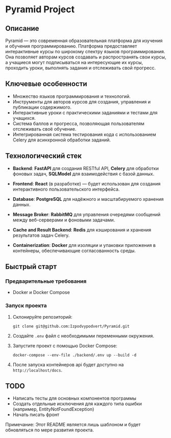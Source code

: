 # Pyramid Project

## Описание

Pyramid — это современная образовательная платформа для изучения и обучения программированию. Платформа предоставляет интерактивные курсы по широкому спектру языков программирования. Она позволяет авторам курсов создавать и распространять свои курсы, а учащиеся могут подписываться на интересующие их курсы, проходить уроки, выполнять задания и отслеживать свой прогресс.

## Ключевые особенности

-   Множество языков программирования и технологий.
-   Инструменты для авторов курсов для создания, управления и публикации содержимого.
-   Интерактивные уроки с практическими заданиями и тестами для учащихся.
-   Система баллов и прогресса, позволяющая пользователям отслеживать своё обучение.
-   Интегрированная система тестирования кода с использованием Celery для асинхронной обработки заданий.

## Технологический стек

-   **Backend**: **FastAPI** для создания RESTful API, **Celery** для обработки фоновых задач, **SQLModel** для взаимодействия с базой данных.

-   **Frontend**: **React** (в разработке) — будет использован для создания интерактивного пользовательского интерфейса.
-   **Database**: **PostgreSQL** для надёжного и масштабируемого хранения данных.
-   **Message Broker**: **RabbitMQ** для управления очередями сообщений между веб-серверами и фоновыми задачами.
-   **Cache and Result Backend**: **Redis** для кэширования и хранения результатов задач Celery.
-   **Containerization**: **Docker** для изоляции и упаковки приложения в контейнеры, обеспечивающие согласованность среды.

## Быстрый старт

### Предварительные требования

-   Docker и Docker Compose

### Запуск проекта

1. Склонируйте репозиторий:
    ```
    git clone git@github.com:Izpodvypodvert/Pyramid.git
    ```

2. Создайте `.env` файл с необходимыми переменными окружения.

3. Запустите проект с помощью Docker Compose:
    ```
    docker-compose --env-file ./backend/.env up --build -d 
    ```

4. После запуска контейнеров api будет доступно на `http://localhost/docs`.

## TODO

-   Написать тесты для основных компонентов программы
-   Создать отдельные исключения для каждого типа ошибки (например, EntityNotFoundException)
-   Начать писать фронт

Примечание: Этот README является лишь шаблоном и будет обновляться по мере развития проекта.
